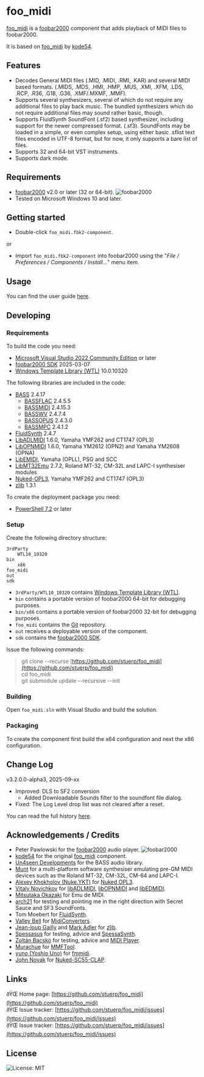 
# foo_midi

[foo_midi](https://github.com/stuerp/foo_midi/releases) is a [foobar2000](https://www.foobar2000.org/) component that adds playback of MIDI files to foobar2000.

It is based on [foo_midi](https://gitlab.com/kode54/foo_midi) by [kode54](https://gitlab.com/kode54).

## Features

- Decodes General MIDI files (.MID, .MIDI, .RMI, .KAR) and several MIDI based formats. (.MIDS, .MDS, .HMI, .HMP, .MUS, .XMI, .XFM, .LDS, .RCP, .R36, .G18, .G36, .XMF/.MXMF, .MMF).
- Supports several synthesizers, several of which do not require any additional files to play back music. The bundled synthesizers which do not require additional files may sound rather basic, though.
- Supports FluidSynth SoundFont (.sf2) based synthesizer, including support for the newer compressed format. (.sf3). SoundFonts may be loaded in a simple, or even complex setup, using either basic .sflist text files encoded in UTF-8 format, but for now, it only supports a bare list of files.
- Supports 32 and 64-bit VST instruments.
- Supports dark mode.

## Requirements

- [foobar2000](https://www.foobar2000.org/download) v2.0 or later (32 or 64-bit). ![foobar2000](https://www.foobar2000.org/button-small.png)
- Tested on Microsoft Windows 10 and later.

## Getting started

- Double-click `foo_midi.fbk2-component`.

or

- Import `foo_midi.fbk2-component` into foobar2000 using the "*File / Preferences / Components / Install...*" menu item.

## Usage

You can find the user guide [here](docs/README.md).

## Developing

### Requirements

To build the code you need:

- [Microsoft Visual Studio 2022 Community Edition](https://visualstudio.microsoft.com/downloads/) or later
- [foobar2000 SDK](https://www.foobar2000.org/SDK) 2025-03-07
- [Windows Template Library (WTL)](https://github.com/Win32-WTL/WTL) 10.0.10320

The following libraries are included in the code:

- [BASS](https://www.un4seen.com/) 2.4.17
  - [BASSFLAC](https://www.un4seen.com/) 2.4.5.5
  - [BASSMIDI](https://www.un4seen.com/) 2.4.15.3
  - [BASSWV](https://www.un4seen.com/) 2.4.7.4
  - [BASSOPUS](https://www.un4seen.com/) 2.4.3.0
  - [BASSMPC](https://www.un4seen.com/) 2.4.1.2
- [FluidSynth](https://github.com/FluidSynth/fluidsynth/) 2.4.7
- [LibADLMIDI](https://github.com/Wohlstand/libADLMIDI) 1.6.0, Yamaha YMF262 and CT1747 (OPL3)
- [LibOPNMIDI](https://github.com/Wohlstand/libOPNMIDI) 1.6.0, Yamaha YM2612 (OPN2) and Yamaha YM2608 (OPNA)
- [LibEMIDI](https://github.com/Wohlstand/libEDMIDI), Yamaha (OPLL), PSG and SCC
- [LibMT32Emu](https://github.com/munt/munt) 2.7.2, Roland MT-32, CM-32L and LAPC-I synthesiser modules
- [Nuked-OPL3](https://github.com/nukeykt/Nuked-OPL3), Yamaha YMF262 and CT1747 (OPL3)
- [zlib](https://www.zlib.net/) 1.3.1

To create the deployment package you need:

- [PowerShell 7.2](https://github.com/PowerShell/PowerShell) or later

### Setup

Create the following directory structure:

    3rdParty
        WTL10_10320
    bin
        x86
    foo_midi
    out
    sdk

- `3rdParty/WTL10_10320` contains [Windows Template Library (WTL)](https://github.com/Win32-WTL/WTL).
- `bin` contains a portable version of foobar2000 64-bit for debugging purposes.
- `bin/x86` contains a portable version of foobar2000 32-bit for debugging purposes.
- `foo_midi` contains the [Git](https://github.com/stuerp/foo_midi) repository.
- `out` receives a deployable version of the component.
- `sdk` contains the [foobar2000 SDK](https://www.foobar2000.org/SDK).

Issue the following commands:

> git clone --recurse [https://github.com/stuerp/foo_midi](https://github.com/stuerp/foo_midi)  
> cd foo_midi  
> git submodule update --recursive --init

### Building

Open `foo_midi.sln` with Visual Studio and build the solution.

### Packaging

To create the component first build the x64 configuration and next the x86 configuration.

## Change Log

v3.2.0.0-alpha3, 2025-09-xx

- Improved: DLS to SF2 conversion
  - Added Downloadable Sounds filter to the soundfont file dialog.
- Fixed: The Log Level drop list was not cleared after a reset.

You can read the full history [here](docs/History.md).

## Acknowledgements / Credits

- Peter Pawlowski for the [foobar2000](https://www.foobar2000.org/) audio player. ![foobar2000](https://www.foobar2000.org/button-small.png)
- [kode54](https://gitlab.com/kode54/) for the original [foo_midi](https://gitlab.com/kode54/foo_midi) component.
- [Un4seen Developments](https://www.un4seen.com/) for the BASS audio library.
- [Munt](https://github.com/munt/munt/) for a multi-platform software synthesiser emulating pre-GM MIDI devices such as the Roland MT-32, CM-32L, CM-64 and LAPC-I.
- [Alexey Khokholov (Nuke.YKT)](http://nukeykt.retrohost.net/) for [Nuked OPL3](https://github.com/nukeykt/Nuked-OPL3).
- [Vitaly Novichkov](https://github.com/Wohlstand) for [libADLMIDI](https://github.com/Wohlstand/libADLMIDI), [libOPNMIDI](https://github.com/Wohlstand/libOPNMIDI) and [libEDMIDI](https://github.com/Wohlstand/libEDMIDI).
- [Mitsutaka Okazaki](https://github.com/Wohlstand/scc) for Emu de MIDI.
- [arch21](https://hydrogenaud.io/index.php?action=profile;u=123058) for testing and pointing me in the right direction with Secret Sauce and SF3 SoundFonts.
- Tom Moebert for [FluidSynth](https://www.fluidsynth.org/).
- [Valley Bell](https://github.com/ValleyBell) for [MidiConverters](https://github.com/ValleyBell/MidiConverters).
- [Jean-loup Gailly](http://gailly.net/) and [Mark Adler](http://en.wikipedia.org/wiki/Mark_Adler) for [zlib](https://www.zlib.net/).
- [Spessasus](https://github.com/spessasus) for testing, advice and [SpessaSynth](https://github.com/spessasus/SpessaSynth).
- [Zoltán Bacskó](https://github.com/Falcosoft) for testing, advice and [MIDI Player](https://www.vogons.org/viewtopic.php?f=5&t=48207).
- [Murachue](https://murachue.sytes.net/web/) for [MMFTool](https://murachue.sytes.net/web/softlist.cgi?mode=desc&title=mmftool).
- [yuno (Yoshio Uno)](yuno@users.sourceforge.jp) for [fmmidi](http://milkpot.sakura.ne.jp/fmmidi/).
- [John Novak](https://github.com/johnnovak) for [Nuked-SC55-CLAP](https://github.com/johnnovak/Nuked-SC55-CLAP).

## Links

ðŸŒ Home page: [https://github.com/stuerp/foo_midi](https://github.com/stuerp/foo_midi)  
ðŸŒ Issue tracker: [https://github.com/stuerp/foo_midi/issues](https://github.com/stuerp/foo_midi/issues)  
ðŸŒ Issue tracker: [https://github.com/stuerp/foo_midi/issues](https://github.com/stuerp/foo_midi/issues)  

## License

![License: MIT](https://img.shields.io/badge/license-MIT-yellow.svg)
